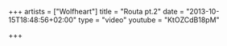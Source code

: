 +++
artists = ["Wolfheart"]
title = "Routa pt.2"
date = "2013-10-15T18:48:56+02:00"
type = "video"
youtube = "KtOZCdB18pM"

+++
